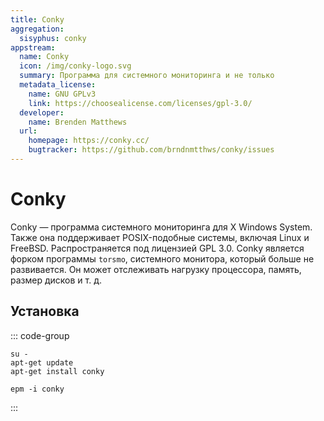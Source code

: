 ```yaml
---
title: Conky
aggregation:
  sisyphus: conky
appstream:
  name: Conky
  icon: /img/conky-logo.svg
  summary: Программа для системного мониторинга и не только
  metadata_license:
    name: GNU GPLv3
    link: https://choosealicense.com/licenses/gpl-3.0/
  developer:
    name: Brenden Matthews
  url:
    homepage: https://conky.cc/
    bugtracker: https://github.com/brndnmtthws/conky/issues
---
```


# Conky

Conky — программа системного мониторинга для X Windows System. Также она поддерживает POSIX-подобные системы, включая Linux и FreeBSD. Распространяется под лицензией GPL 3.0. Conky является форком программы `torsmo`, системного монитора, который больше не развивается. Он может отслеживать нагрузку процессора, память, размер дисков и т. д.

## Установка

::: code-group

```shell[apt-get]
su -
apt-get update
apt-get install conky
```

```shell[epm]
epm -i conky
```

:::

